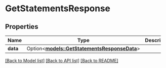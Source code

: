 # GetStatementsResponse

## Properties

Name | Type | Description | Notes
------------ | ------------- | ------------- | -------------
**data** | Option<[**models::GetStatementsResponseData**](GetStatementsResponse_data.md)> |  | [optional]

[[Back to Model list]](../README.md#documentation-for-models) [[Back to API list]](../README.md#documentation-for-api-endpoints) [[Back to README]](../README.md)
